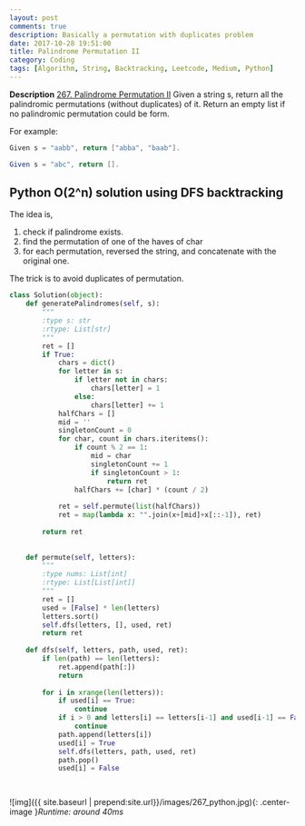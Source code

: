 ```yaml
---
layout: post
comments: true
description: Basically a permutation with duplicates problem
date: 2017-10-28 19:51:00
title: Palindrome Permutation II
category: Coding
tags: [Algorithm, String, Backtracking, Leetcode, Medium, Python]
---
```


**Description**
[267. Palindrome Permutation II](https://leetcode.com/problems/palindrome-permutation-ii/discuss/)
Given a string s, return all the palindromic permutations (without duplicates) of it. Return an empty list if no palindromic permutation could be form.

For example:
```java
Given s = "aabb", return ["abba", "baab"].

Given s = "abc", return [].
```

## Python O(2^n) solution using DFS backtracking
The idea is,
1. check if palindrome exists.
2. find the permutation of one of the haves of char
3. for each permutation, reversed the string, and concatenate with the original one.

The trick is to avoid duplicates of permutation.

```python
class Solution(object):
    def generatePalindromes(self, s):
        """
        :type s: str
        :rtype: List[str]
        """
        ret = []
        if True:
            chars = dict()
            for letter in s:
                if letter not in chars:
                    chars[letter] = 1
                else:
                    chars[letter] += 1
            halfChars = []
            mid = ''
            singletonCount = 0
            for char, count in chars.iteritems():
                if count % 2 == 1:
                    mid = char
                    singletonCount += 1
                    if singletonCount > 1:
                        return ret
                halfChars += [char] * (count / 2)
                
            ret = self.permute(list(halfChars))
            ret = map(lambda x: "".join(x+[mid]+x[::-1]), ret)  
                    
        return ret
            
                
    def permute(self, letters):
        """
        :type nums: List[int]
        :rtype: List[List[int]]
        """
        ret = []
        used = [False] * len(letters)
        letters.sort()
        self.dfs(letters, [], used, ret)
        return ret
        
    def dfs(self, letters, path, used, ret):
        if len(path) == len(letters):
            ret.append(path[:])
            return
        
        for i in xrange(len(letters)):
            if used[i] == True:
                continue
            if i > 0 and letters[i] == letters[i-1] and used[i-1] == False:
                continue
            path.append(letters[i])
            used[i] = True
            self.dfs(letters, path, used, ret)
            path.pop()
            used[i] = False

                
```


![img]({{ site.baseurl | prepend:site.url}}/images/267_python.jpg){: .center-image }*Runtime: around 40ms*
